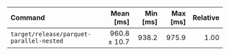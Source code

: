 | Command | Mean [ms] | Min [ms] | Max [ms] | Relative |
|:---|---:|---:|---:|---:|
| `target/release/parquet-parallel-nested` | 960.8 ± 10.7 | 938.2 | 975.9 | 1.00 |

